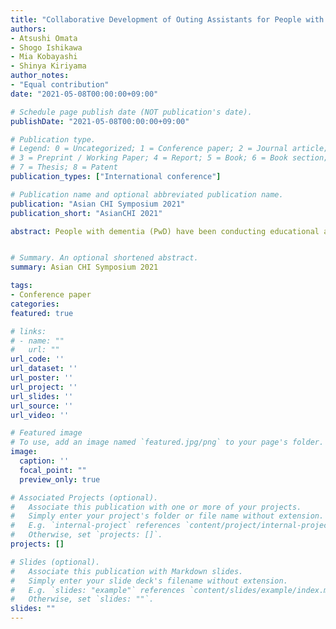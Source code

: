 ```yaml
---
title: "Collaborative Development of Outing Assistants for People with Dementia: A Case Study on a Co-design Approach"
authors:
- Atsushi Omata
- Shogo Ishikawa
- Mia Kobayashi
- Shinya Kiriyama
author_notes:
- "Equal contribution"
date: "2021-05-08T00:00:00+09:00"

# Schedule page publish date (NOT publication's date).
publishDate: "2021-05-08T00:00:00+09:00"

# Publication type.
# Legend: 0 = Uncategorized; 1 = Conference paper; 2 = Journal article;
# 3 = Preprint / Working Paper; 4 = Report; 5 = Book; 6 = Book section;
# 7 = Thesis; 8 = Patent
publication_types: ["International conference"]

# Publication name and optional abbreviated publication name.
publication: "Asian CHI Symposium 2021"
publication_short: "AsianCHI 2021"

abstract: People with dementia (PwD) have been conducting educational activities to live well with dementia. Appropriate CHI design is needed to support the lives of PwD. However, current prototypical systems are mostly designed for needs on the surface and do not approach hidden needs. To develop an system that PwD wants to use on a daily basis, we conducted a co-production practice with PwD focussing on outing their home. We collaborate with a group of early-onset dementia who wanted their opinions to be reflected in ICT. A participatory design workshop was undertaken to discuss the development of outing assistants. As a result, it was found that they did not want the system to be responsible for intervening in their disabilities, but to positively encourage their activities. To conduct a case study for outing assists, we focused on a person with dementia's activity to verify whether it contributes to her life. The system was implemented as a voice and visual interaction system, designed to encourage a positive relationship between the supporter and her. Our results indicate that the system design to support PwD should produce positive interaction and should be adapted to the individual context.


# Summary. An optional shortened abstract.
summary: Asian CHI Symposium 2021

tags:
- Conference paper
categories: 
featured: true

# links:
# - name: ""
#   url: ""
url_code: ''
url_dataset: ''
url_poster: ''
url_project: ''
url_slides: ''
url_source: ''
url_video: ''

# Featured image
# To use, add an image named `featured.jpg/png` to your page's folder. 
image:
  caption: ''
  focal_point: ""
  preview_only: true

# Associated Projects (optional).
#   Associate this publication with one or more of your projects.
#   Simply enter your project's folder or file name without extension.
#   E.g. `internal-project` references `content/project/internal-project/index.md`.
#   Otherwise, set `projects: []`.
projects: []

# Slides (optional).
#   Associate this publication with Markdown slides.
#   Simply enter your slide deck's filename without extension.
#   E.g. `slides: "example"` references `content/slides/example/index.md`.
#   Otherwise, set `slides: ""`.
slides: ""
---
```

